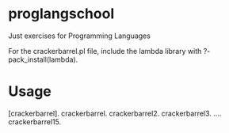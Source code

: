 # proglangschool
Just exercises for Programming Languages

For the crackerbarrel.pl file, include the lambda library with 
?- pack_install(lambda).

Usage
===================
[crackerbarrel]. 
crackerbarrel.
crackerbarrel2.
crackerbarrel3.
....
crackerbarrel15.
